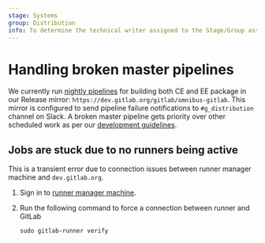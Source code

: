 ```yaml
---
stage: Systems
group: Distribution
info: To determine the technical writer assigned to the Stage/Group associated with this page, see https://handbook.gitlab.com/handbook/product/ux/technical-writing/#assignments
---
```


# Handling broken master pipelines

We currently run [nightly pipelines](pipelines.md#scheduled-pipelines) for
building both CE and EE package in our Release mirror: `https://dev.gitlab.org/gitlab/omnibus-gitlab`.
This mirror is configured to send pipeline failure notifications to
`#g_distribution` channel on Slack. A broken master pipeline gets priority over
other scheduled work as per our [development guidelines](https://handbook.gitlab.com/handbook/engineering/workflow/#resolution-of-broken-master).

## Jobs are stuck due to no runners being active

This is a transient error due to connection issues between runner manager
machine and `dev.gitlab.org`.

1. Sign in to [runner manager machine](https://handbook.gitlab.com/handbook/engineering/infrastructure/core-platform/systems/distribution/maintenance/build-infrastructure/#runner-manager-machines).
1. Run the following command to force a connection between runner and GitLab

   ```shell
   sudo gitlab-runner verify
   ```

